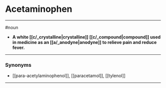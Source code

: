 # Acetaminophen
---
#noun
- **A white [[c/_crystalline|crystalline]] [[c/_compound|compound]] used in medicine as an [[a/_anodyne|anodyne]] to relieve pain and reduce fever.**
---
### Synonyms
- [[para-acetylaminophenol]], [[paracetamol]], [[tylenol]]
---
